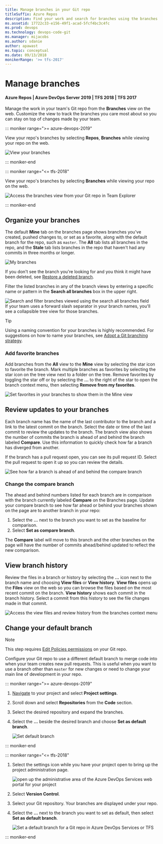 ```yaml
---
title: Manage branches in your Git repo
titleSuffix: Azure Repos
description: Find your work and search for branches using the branches page in Azure DevOps Services/TFS
ms.assetid: 17722c33-e156-49f1-acad-5fcf4bc3c4fc
ms.prod: devops
ms.technology: devops-code-git 
ms.manager: mijacobs
ms.author: sdanie
author: apawast
ms.topic: conceptual
ms.date: 09/13/2018
monikerRange: '>= tfs-2017'
---
```


# Manage branches

#### Azure Repos | Azure DevOps Server 2019 | TFS 2018 | TFS 2017

Manage the work in your team's Git repo from the **Branches** view on the web. 
Customize the view to track the branches you care most about so you can stay on top of changes made by your team.

::: moniker range=">= azure-devops-2019"

View your repo's branches by selecting **Repos**, **Branches** while viewing your repo on the web.

![View your branches](media/repos-navigation/repos-branches.png)

::: moniker-end

::: moniker range="<= tfs-2018"

View your repo's branches by selecting **Branches** while viewing your repo on the web.

![Access the branches view from your Git repo in Team Explorer](media/branches/branches_nav.png)

::: moniker-end

## Organize your branches

The default **Mine** tab on the branches page shows branches you've created, pushed changes to, or set as a favorite, along with the default branch for the repo, such as `master`. The **All** tab lists all branches in the repo, and the **Stale** tab lists branches in the repo that haven't had any commits in three months or longer.

![My branches](media/branches/my-branches.png)

If you don't see the branch you're looking for and you think it might have been deleted, see [Restore a deleted branch](restore-deleted-branch.md).

Filter the listed branches in any of the branch views by entering a specific name or pattern in the **Search all branches** box in the upper right.

![Search and filter branches viewed using the search all branches field](media/branches/search_branches.png)  
If your team uses a forward slash separator in your branch names, you'll see a collapsible tree view for those branches.

>[!TIP]   
> Using a naming convention for your branches is highly recommended. For suggestions on how to name your branches, see [Adopt a Git branching strategy](git-branching-guidance.md).   

<a name="mark-favorites"></a>

### Add favorite branches

Add branches from the **All** view to the **Mine** view by selecting the star icon to favorite the branch. 
Mark multiple branches as favorites by selecting the star icon on the tree view next to a folder on the tree.
Remove favorites by toggling the star off or by selecting the **...** to the right of the star to open the branch context menu, then selecting **Remove from my favorites**.

![Set favorites in your branches to show them in the Mine view](media/branches/branches_favorites.png)

<a name="review-updates"></a>

## Review updates to your branches

Each branch name has the name of the last contributor to the branch and a link to the latest commit on the branch. Select the date or time of the last commit to review the updates to the branch.
The branch view also shows the number of commits the branch is ahead of and behind the branch labeled **Compare**. Use this information to quickly check how far a branch has diverged from another.

If the branch has a pull request open, you can see its pull request ID. Select the pull request to open it up so you can review the details.

![See how far a branch is ahead of and behind the compare branch](media/branches/branches_ahead_behind.png)

### Change the compare branch

The ahead and behind numbers listed for each branch are in comparison with the branch currently labeled **Compare** on the Branches page. Update your compare branch to see how far ahead or behind
your branches shown on the page are to another branch in your repo:

1. Select the **...** next to the branch you want to set as the baseline for comparison.   
2. Select **Set as compare branch**.

The **Compare** label will move to this branch and the other branches on the page will have the number of commits ahead/behind updated to reflect the new comparison.

## View branch history

Review the files in a branch or history by selecting the **...** icon next to the branch name and choosing **View files** or **View history**. **View files** opens up the **Files** view on the web so you can 
browse the files based on the most recent commit on the branch. **View history** shows each commit in the branch history. Select a commit from this history to see the file changes made in that commit.

![Access the view files and review history from the branches context menu](media/branches/branches_context_menu.png)

## Change your default branch

>[!NOTE]
>This step requires [Edit Policies permissions](../../organizations/security/set-git-tfvc-repository-permissions.md#git-repository) on your Git repo. 

Configure your Git repo to use a different default branch to merge code into when your team creates new pull requests.
This is useful when you want to use a branch other than `master` for new changes or need to change your main line of development in your repo.

::: moniker range=">= azure-devops-2019"

1. [Navigate](../../project/navigation/go-to-project-repo.md) to your project and select **Project settings**.

2. Scroll down and select **Repositories** from the **Code** section.

3. Select the desired repository and expand the branches.

4. Select the **...** beside the desired branch and choose **Set as default branch**.

   ![Set default branch](media/pull-requests/set-default-branch-new-nav.png)

::: moniker-end

::: moniker range="<= tfs-2018"

1. Select the settings icon while you have your project open to bring up the project administration page.

   ![open up the administrative area of the Azure DevOps Services web portal for your project](media/pull-requests/gear_icon_settings.png)
   
1. Select **Version Control**.

1. Select your Git repository. Your branches are displayed under your repo.

1. Select the **...** next to the branch you want to set as default, then select **Set as default branch**.

   ![Set a default branch for a Git repo in Azure DevOps Services or TFS](media/pull-requests/set_default_branch.png)

::: moniker-end
